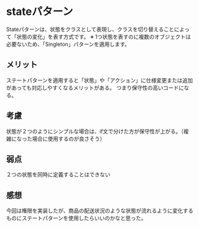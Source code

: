 # stateパターン
Stateパターンは、状態をクラスとして表現し、クラスを切り替えることによって「状態の変化」を表す方式です。
※ 1つ状態を表すのに複数のオブジェクトは必要ないため、「Singleton」パターンを適用します。

## メリット
ステートパターンを適用すると「状態」や「アクション」に仕様変更または追加があっても対応しやすくなるメリットがある。 つまり保守性の高いコードになる。

## 考慮
状態が２つのようにシンプルな場合は、if文で分けた方が保守性が上がる。（複雑になった場合に使用するのが良さそう）

## 弱点
２つの状態を同時に定義することはできない


## 感想
今回は権限を実装したが、商品の配送状況のような状態が流れるように変化するものにステートパターンを使用したらいいのかなと思った。